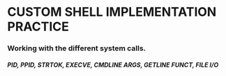 # CUSTOM SHELL IMPLEMENTATION PRACTICE

### Working with the different system calls.

##### PID, PPID, STRTOK, EXECVE, CMDLINE ARGS, GETLINE FUNCT, FILE I/O
